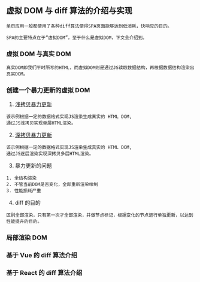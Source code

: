 ## 虚拟 DOM 与 diff 算法的介绍与实现

```
单页应用一般都使用了各种diff算法使得SPA页面能够达到低消耗，快响应的目的。

SPA的主要特点在于“虚拟DOM”，至于什么是虚拟DOM，下文会介绍到。
```

### 虚拟 DOM 与真实 DOM

```
真实DOM即我们平时所写的HTML，而虚拟DOM则是通过JS读取数据结构，再根据数据结构渲染出真实DOM。
```

### 创建一个暴力更新的虚拟 DOM

1. [浅拷贝暴力更新](./examples/demo01.html)

```
该示例根据一定的数据格式实现JS渲染生成真实的 HTML DOM,
通过JS浅拷贝实现单层HTML渲染。
```

2. [深拷贝暴力更新](./examples/demo01.html)

```
该示例根据一定的数据格式实现JS渲染生成真实的 HTML DOM,
通过JS逐层渲染实现深拷贝多层HTML渲染。
```

3. 暴力更新的问题

```
1. 全结构渲染
2. 不管当前DOM是否变化，全部重新渲染绘制
3. 性能损耗严重
```

4. diff 的目的

```
区别全部渲染，只有第一次才全部渲染，并做节点标记，根据变化的节点进行单独更新，以达到性能提升的目的。
```

### 局部渲染 DOM

### 基于 Vue 的 diff 算法介绍

### 基于 React 的 diff 算法介绍
